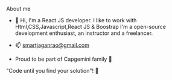 About me

- 👋 Hi, I'm a React JS developer. I like to work with Html,CSS,Javascript,React JS & Boostrap  I'm a open-source development enthusiast, an instructor and a freelancer.
- 📫 smartjaganrao@gmail.com

- Proud to be part of Capgemini family 👋

"Code until you find your solution"! 👋

<!---
smartjaganrao/smartjaganrao is a ✨ special ✨ repository because its `README.md` (this file) appears on your GitHub profile.
You can click the Preview link to take a look at your changes.
--->
